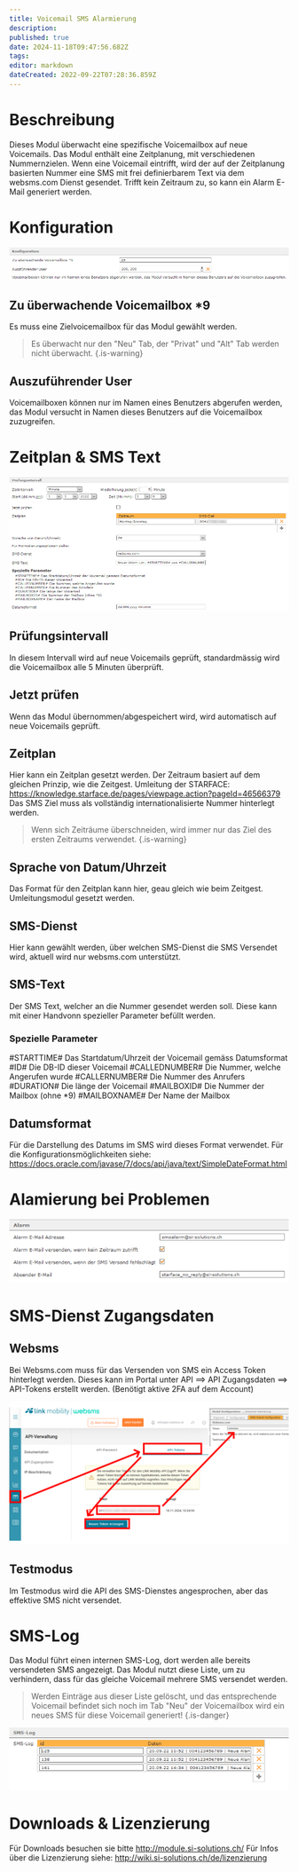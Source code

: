```yaml
---
title: Voicemail SMS Alarmierung
description: 
published: true
date: 2024-11-18T09:47:56.682Z
tags: 
editor: markdown
dateCreated: 2022-09-22T07:28:36.859Z
---
```


# Beschreibung

Dieses Modul überwacht eine spezifische Voicemailbox auf neue Voicemails.
Das Modul enthält eine Zeitplanung, mit verschiedenen Nummernzielen.
Wenn eine Voicemail eintrifft, wird der auf der Zeitplanung basierten Nummer eine SMS mit frei definierbarem Text via dem websms.com Dienst gesendet.
Trifft kein Zeitraum zu, so kann ein Alarm E-Mail generiert werden.

# Konfiguration

![targetmailbox.png](/uploads/voicemailsmsalert/targetmailbox.png)

## Zu überwachende Voicemailbox \*9
Es muss eine Zielvoicemailbox für das Modul gewählt werden.

> Es überwacht nur den "Neu" Tab, der "Privat" und "Alt" Tab werden nicht überwacht.
{.is-warning}

## Auszuführender User
Voicemailboxen können nur im Namen eines Benutzers abgerufen werden, das Modul versucht in Namen dieses Benutzers auf die Voicemailbox zuzugreifen.

# Zeitplan & SMS Text

![timeplan.png](/uploads/voicemailsmsalert/timeplan.png)

## Prüfungsintervall
In diesem Intervall wird auf neue Voicemails geprüft, standardmässig wird die Voicemailbox alle 5 Minuten überprüft.

## Jetzt prüfen
Wenn das Modul übernommen/abgespeichert wird, wird automatisch auf neue Voicemails geprüft.

## Zeitplan
Hier kann ein Zeitplan gesetzt werden. Der Zeitraum basiert auf dem gleichen Prinzip, wie die Zeitgest. Umleitung der STARFACE: https://knowledge.starface.de/pages/viewpage.action?pageId=46566379
Das SMS Ziel muss als vollständig internationalisierte Nummer hinterlegt werden.

> Wenn sich Zeiträume überschneiden, wird immer nur das Ziel des ersten Zeitraums verwendet.
{.is-warning}

## Sprache von Datum/Uhrzeit
Das Format für den Zeitplan kann hier, geau gleich wie beim Zeitgest. Umleitungsmodul gesetzt werden.

## SMS-Dienst
Hier kann gewählt werden, über welchen SMS-Dienst die SMS Versendet wird, aktuell wird nur websms.com unterstützt.

## SMS-Text
Der SMS Text, welcher an die Nummer gesendet werden soll. Diese kann mit einer Handvonn spezieller Parameter befüllt werden.

### Spezielle Parameter

\#STARTTIME\# Das Startdatum/Uhrzeit der Voicemail gemäss Datumsformat
\#ID\# Die DB-ID dieser Voicemail
\#CALLEDNUMBER\# Die Nummer, welche Angerufen wurde
\#CALLERNUMBER\# Die Nummer des Anrufers
\#DURATION\# Die länge der Voicemail
\#MAILBOXID\# Die Nummer der Mailbox (ohne *9)
\#MAILBOXNAME\# Der Name der Mailbox

## Datumsformat
Für die Darstellung des Datums im SMS wird dieses Format verwendet.
Für die Konfigurationsmöglichkeiten siehe: https://docs.oracle.com/javase/7/docs/api/java/text/SimpleDateFormat.html

# Alamierung bei Problemen

![alarmsettings.png](/uploads/voicemailsmsalert/alarmsettings.png)

# SMS-Dienst Zugangsdaten

## Websms
Bei Websms.com muss für das Versenden von SMS ein Access Token hinterlegt werden.
Dieses kann im Portal unter API ==> API Zugangsdaten ==> API-Tokens erstellt werden. (Benötigt aktive 2FA auf dem Account)

![websms.com.png](/uploads/voicemailsmsalert/websms.com.png)

## Testmodus
Im Testmodus wird die API des SMS-Dienstes angesprochen, aber das effektive SMS nicht versendet.

# SMS-Log
Das Modul führt einen internen SMS-Log, dort werden alle bereits versendeten SMS angezeigt.
Das Modul nutzt diese Liste, um zu verhindern, dass für das gleiche Voicemail mehrere SMS versendet werden.

> Werden Einträge aus dieser Liste gelöscht, und das entsprechende Voicemail befindet sich noch im Tab "Neu" der Voicemailbox wird ein neues SMS für diese Voicemail generiert!
{.is-danger}

![sms-log.png](/uploads/voicemailsmsalert/sms-log.png)




# Downloads & Lizenzierung
Für Downloads besuchen sie bitte http://module.si-solutions.ch/
Für Infos über die Lizenzierung siehe: http://wiki.si-solutions.ch/de/lizenzierung